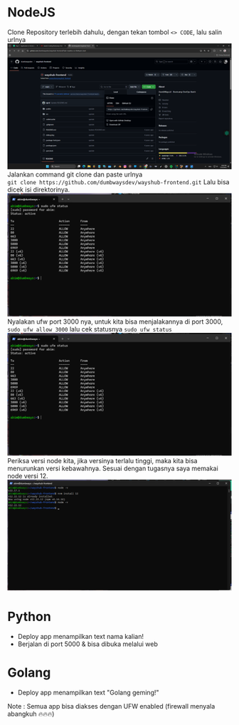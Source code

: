 # NodeJS  
Clone Repository terlebih dahulu, dengan tekan tombol `<> CODE`, lalu salin urlnya
![Repo](scr/Foto-1-0.png)
Jalankan command git clone dan paste urlnya  
`git clone https://github.com/dumbwaysdev/wayshub-frontend.git`
Lalu bisa dicek isi direktorinya.  
![Repo](scr/Foto-1-2.png)  
Nyalakan ufw port 3000 nya, untuk kita bisa menjalakannya di port 3000,
`sudo ufw allow 3000` lalu cek statusnya `sudo ufw status`  
![Repo](scr/Foto-1-2.png)  
Periksa versi node kita, jika versinya terlalu tinggi, maka kita bisa menurunkan versi kebawahnya.
Sesuai dengan tugasnya saya memakai node versi 12.
![Repo](scr/Foto-1-3.png)




# Python  
- Deploy app menampilkan text nama kalian!  
- Berjalan di port 5000 & bisa dibuka melalui web
  
# Golang
- Deploy app menampilkan text "Golang geming!"  

Note : Semua app bisa diakses dengan UFW enabled (firewall menyala abangkuh 🔥🔥🔥)

